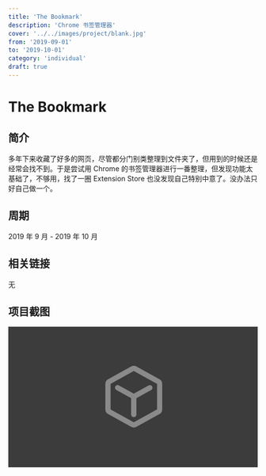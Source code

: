 ```yaml
---
title: 'The Bookmark'
description: 'Chrome 书签管理器'
cover: '../../images/project/blank.jpg'
from: '2019-09-01'
to: '2019-10-01'
category: 'individual'
draft: true
---
```


# The Bookmark

## 简介

多年下来收藏了好多的网页，尽管都分门别类整理到文件夹了，但用到的时候还是经常会找不到。于是尝试用 Chrome 的书签管理器进行一番整理，但发现功能太基础了，不够用，找了一圈 Extension Store 也没发现自己特别中意了。没办法只好自己做一个。

## 周期

2019 年 9 月 - 2019 年 10 月

## 相关链接
无

## 项目截图
![项目截图](../../images/project/thumb/unreleased.jpg)
